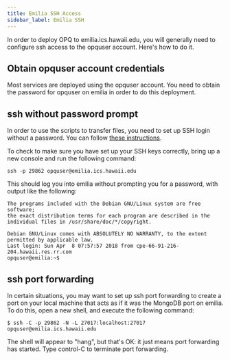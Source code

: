 ```yaml
---
title: Emilia SSH Access
sidebar_label: Emilia SSH
---
```


In order to deploy OPQ to emilia.ics.hawaii.edu, you will generally need to configure ssh access to the opquser account. Here's how to do it.

## Obtain opquser account credentials

Most services are deployed using the opquser account.  You need to obtain the password for opquser on emilia in order to do this deployment.

## ssh without password prompt

In order to use the scripts to transfer files, you need to set up SSH login without a password.  You can follow [these instructions](http://www.linuxproblem.org/art_9.html).

To check to make sure you have set up your SSH keys correctly, bring up a new console and run the following command:

```
ssh -p 29862 opquser@emilia.ics.hawaii.edu
```

This should log you into emilia without prompting you for a password, with output like the following:

```
The programs included with the Debian GNU/Linux system are free software;
the exact distribution terms for each program are described in the
individual files in /usr/share/doc/*/copyright.

Debian GNU/Linux comes with ABSOLUTELY NO WARRANTY, to the extent
permitted by applicable law.
Last login: Sun Apr  8 07:57:57 2018 from cpe-66-91-216-204.hawaii.res.rr.com
opquser@emilia:~$
```

## ssh port forwarding

In certain situations, you may want to set up ssh port forwarding to create a port on your local machine that acts as if it was the MongoDB port on emilia.  To do this, open a new shell, and execute the following command:

```
$ ssh -C -p 29862 -N -L 27017:localhost:27017 opquser@emilia.ics.hawaii.edu
```

The shell will appear to "hang", but that's OK: it just means port forwarding has started. Type control-C to terminate port forwarding. 
